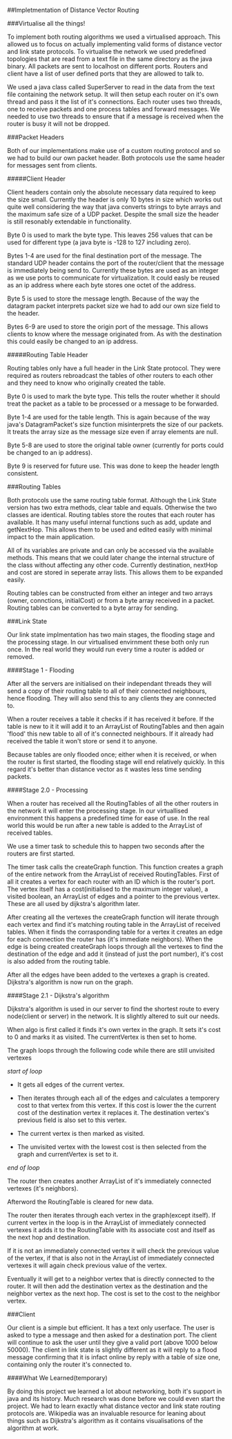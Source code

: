 ##Impletmentation of Distance Vector Routing


###Virtualise all the things!

To implement both routing algorithms we used a virtualised approach. This allowed us to focus on actually implementing valid forms of distance vector and link state protocols. To virtualise the network we used predefined topologies that are read from a text file in the same directory as the java binary. All packets are sent to localhost on different ports. Routers and client have a list of user defined ports that they are allowed to talk to.

We used a java class called SuperServer to read in the data from the text file containing the network setup. It will then setup each router on it's own thread and pass it the list of it's connections. Each router uses two threads, one to receive packets and one process tables and forward messages. We needed to use two threads to ensure that if a message is received when the router is busy it will not be dropped.

###Packet Headers

Both of our implementations make use of a custom routing protocol and so we had to build our own packet header. Both protocols use the same header for messages sent from clients.

#####Client Header

Client headers contain only the absolute necessary data required to keep the size small. Currently the header is only 10 bytes in size which works out quite well considering the way that java converts strings to byte arrays and the maximum safe size of a UDP packet. Despite the small size the header is still resonably extendable in functionality.

Byte 0 is used to mark the byte type. This leaves 256 values that can be used for different type (a java byte is -128 to 127 including zero).

Bytes 1-4 are used for the final destination port of the message. The standard UDP header contains the port of the router/client that the message is immediately being send to. Currently these bytes are used as an integer as we use ports to communicate for virtualization. It could easly be reused as an ip address where each byte stores one octet of the address.

Byte 5 is used to store the message length. Because of the way the datagram packet interprets packet size we had to add our own size field to the header.

Bytes 6-9 are used to store the origin port of the message. This allows clients to know where the message originated from. As with the destination this could easily be changed to an ip address.

#####Routing Table Header

Routing tables only have a full header in the Link State protocol. They were required as routers rebroadcast the tables of other routers to each other and they need to know who originally created the table.

Byte 0 is used to mark the byte type. This tells the router whether it should treat the packet as a table to be processed or a message to be forwarded.

Byte 1-4 are used for the table length. This is again because of the way java's DatagramPacket's size function misinterprets the size of our packets. It treats the array size as the message size even if array elements are null.

Byte 5-8 are used to store the original table owner (currently for ports could be changed to an ip address).

Byte 9 is reserved for future use. This was done to keep the header length consistent.

###Routing Tables

Both protocols use the same routing table format. Although the Link State version has two extra methods, clear table and equals. Otherwise the two classes are identical. Routing tables store the routes that each router has available. It has many useful internal functions such as add, update and getNextHop. This allows them to be used and edited easily with minimal impact to the main application.

All of its variables are private and can only be accessed via the available methods. This means that we could later change the internal structure of the class without affecting any other code. Currently destination, nextHop and cost are stored in seperate array lists. This allows them to be expanded easily. 

Routing tables can be constructed from either an integer and two arrays (owner, connctions, initialCost) or from a byte array received in a packet. Routing tables can be converted to a byte array for sending.

###Link State

Our link state implmentation has two main stages, the flooding stage and the processing stage. In our virtualised envirnment these both only run once. In the real world they would run every time a router is added or removed.

####Stage 1 - Flooding

After all the servers are initialised on their independant threads they will send a copy of their routing table to all of their connected neighbours, hence flooding. They will also send this to any clients they are connected to.

When a router receives a table it checks if it has received it before. If the table is new to it it will add it to an ArrayList of RoutingTables and then again 'flood' this new table to all of it's connected neighbours. If it already had received the table it won't store or send it to anyone.

Because tables are only flooded once; either when it is received, or when the router is first started, the flooding stage will end relatively quickly. In this regard it's better than distance vector as it wastes less time sending packets.

####Stage 2.0 - Processing

When a router has received all the RoutingTables of all the other routers in the network it will enter the processing stage. In our virtuallised environment this happens a predefined time for ease of use. In the real world this would be run after a new table is added to the ArrayList of received tables.

We use a timer task to schedule this to happen two seconds after the routers are first started.

The timer task calls the createGraph function. This function creates a graph of the entire network from the ArrayList of received RoutingTables. First of all it creates a vertex for each router with an ID which is the router's port. The vertex itself has a cost(initialised to the maximum integer value), a visited boolean, an ArrayList of edges and a pointer to the previous vertex. These are all used by dijkstra's algorithm later.

After creating all the vertexes the createGraph function will iterate through each vertex and find it's matching routing table in the ArrayList of received tables. When it finds the corrasponding table for a vertex it creates an edge for each connection the router has (it's immediate neighbors). When the edge is being created createGraph loops through all the vertexes to find the destination of the edge and add it (instead of just the port number), it's cost is also added from the routing table.

After all the edges have been added to the vertexes a graph is created. Dijkstra's algorithm is now run on the graph.

####Stage 2.1 - Dijkstra's algorithm

Dijkstra's algorithm is used in our server to find the shortest route to every node(client or server) in the network. It is slightly altered to suit our needs.

When algo is first called it finds it's own vertex in the graph. It sets it's cost to 0 and marks it as visited. The currentVertex is then set to home.

The graph loops through the following code while there are still unvisited vertexes 

*start of loop*

* It gets all edges of the current vertex.

* Then iterates through each all of the edges and calculates a temporery cost to that vertex from this vertex. If this cost is lower the the current cost of the destination vertex it replaces it. The destination vertex's previous field is also set to this vertex.

* The current vertex is then marked as visited.

* The unvisited vertex with the lowest cost is then selected from the graph and currentVertex is set to it.

*end of loop*

The router then creates another ArrayList of it's immediately connected vertexes (it's neighbors).

Afterword the RoutingTable is cleared for new data.

The router then iterates through each vertex in the graph(except itself). If current vertex in the loop is in the ArrayList of immediately connected vertexes it adds it to the RoutingTable with its associate cost and itself as the next hop and destination.

If it is not an immediately connected vertex it will check the previous value of the vertex, if that is also not in the ArrayList of immediately connected vertexes it will again check previous value of the vertex. 

Eventually it will get to a neighbor vertex that is directly connected to the router. It will then add the destination vertex as the destination and the neighbor vertex as the next hop. The cost is set to the cost to the neighbor vertex.

###Client

Our client is a simple but efficient. It has a text only userface. The user is asked to type a message and then asked for a destination port. The client will continue to ask the user until they give a valid port (above 1000 below 50000). The client in link state is slightly different as it will reply to a flood message confirming that it is infact online by reply with a table of size one, containing only the router it's connected to.

####What We Learned(temporary)

By doing this project we learned a lot about networking, both it's support in java and its history. Much research was done before we could even start the project. We had to learn exactly what distance vector and link state routing protocols are. Wikipedia was an invaluable resource for leaning about things such as Dijkstra's algorithm as it contains visualisations of the algorithm at work.